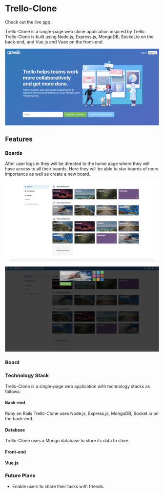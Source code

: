 # Trello-Clone

Check out the live [app](https://trello2.herokuapp.com/).

<!-- [Yocal Design Documents](https://github.com/hkryucr/fsp-yocal/wiki) -->

Trello-Clone is a single-page web clone application inspired by Trello. Trello-Clone is built using Node.js, Express.js, MongoDB, Socket.io on the back-end, and Vue.js and Vuex on the front-end. 

![TrelloSpalsh](/client/public/TrelloSplash.png)

## Features

### Boards
After user logs in they will be directed to the home page where they will have access to all their boards.  Here they will be able to star boards of more importance as well as create a new board.

![TrelloBoards](/client/public/TrelloBoards.png)

![TrelloCreate](/client/public/TrelloCreate.png)

### Board


### Technology Stack
Trello-Clone is a single-page web application with technology stacks as follows: 

#### Back-end
Ruby on Rails 
Trello-Clone uses Node.js, Express.js, MongoDB, Socket.io on the back-end.

#### Database
Trello-Clone uses a Mongo database to store its data to store.
 
#### Front-end
#### Vue.js 

### Future Plans
- Enable users to share their tasks with friends.

